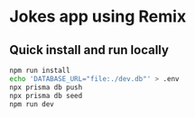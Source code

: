 # Jokes app using Remix

## Quick install and run locally

```bash
npm run install
echo 'DATABASE_URL="file:./dev.db"' > .env
npx prisma db push
npx prisma db seed
npm run dev
```

